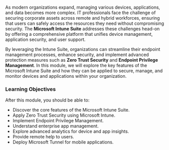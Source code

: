 As modern organizations expand, managing various devices, applications, and data becomes more complex. IT professionals face the challenge of securing corporate assets across remote and hybrid workforces, ensuring that users can safely access the resources they need without compromising security. The **Microsoft Intune Suite** addresses these challenges head-on by offering a comprehensive platform that unifies device management, application security, and user support.

By leveraging the Intune Suite, organizations can streamline their endpoint management processes, enhance security, and implement advanced protection measures such as **Zero Trust Security** and **Endpoint Privilege Management**. In this module, we will explore the key features of the Microsoft Intune Suite and how they can be applied to secure, manage, and monitor devices and applications within your organization.

### Learning Objectives

After this module, you should be able to:

- Discover the core features of the Microsoft Intune Suite.
- Apply Zero Trust Security using Microsoft Intune.
- Implement Endpoint Privilege Management.
- Understand enterprise app management.
- Explore advanced analytics for device and app insights.
- Provide remote help to users.
- Deploy Microsoft Tunnel for mobile applications.
